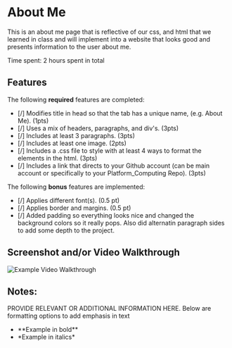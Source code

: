 # About Me

This is an about me page that is reflective of our css, and html that we learned
in class and will implement into a website that looks good and presents information to the user about me.

Time spent: 2 hours spent in total

## Features

The following **required** features are completed:

- [/] Modifies title in head so that the tab has a unique name, (e.g. About Me). (1pts)
- [/] Uses a mix of headers, paragraphs, and div's. (3pts)
- [/] Includes at least 3 paragraphs. (3pts)
- [/] Includes at least one image. (2pts)
- [/] Includes a .css file to style with at least 4 ways to format the elements in the html. (3pts)
- [/] Includes a link that directs to your Github account (can be main account or specifically to your Platform_Computing Repo). (3pts)

The following **bonus** features are implemented:

- [/] Applies different font(s). (0.5 pt)
- [/] Applies border and margins. (0.5 pt)
- [/] Added padding so everything looks nice and changed the background colors so it really pops. Also did alternatin paragraph sides to add
      some depth to the project.

## Screenshot and/or Video Walkthrough

<img src="https://imgur.com/a/JpputMc" title='website screenshots' width='' alt='Example Video Walkthrough' />


## Notes:
PROVIDE RELEVANT OR ADDITIONAL INFORMATION HERE. Below are formatting options to add emphasis in text
<ul>
  <li>**Example in bold**</li>
  <li>*Example in italics*</li>
</ul>
